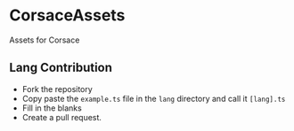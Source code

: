 # CorsaceAssets
Assets for Corsace

## Lang Contribution
- Fork the repository
- Copy paste the `example.ts` file in the `lang` directory and call it `[lang].ts`
- Fill in the blanks
- Create a pull request.